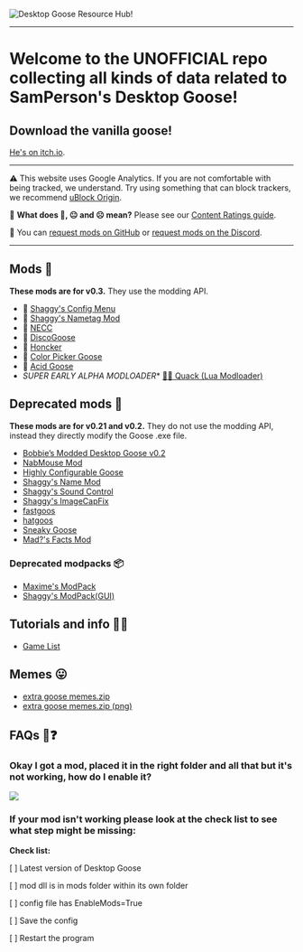 ﻿
![Desktop Goose Resource Hub!](https://i.imgur.com/iE7BH5U.png)

---

# Welcome to the UNOFFICIAL repo collecting all kinds of data related to SamPerson's Desktop Goose!

## Download the vanilla goose!

[He's on itch.io](https://samperson.itch.io/desktop-goose).

---

⚠️ This website uses Google Analytics. If you are not comfortable with being tracked, we understand. Try using something that can block trackers, we recommend [uBlock Origin](https://github.com/gorhill/ublock#installation).

🤔 **What does 🙂, 😐 and ☹️ mean?** Please see our [Content Ratings guide](info/ContentRatings.md).

🧩 You can [request mods on GitHub](https://github.com/DesktopGooseUnofficial/ResourceHub/issues/new/choose) or [request mods on the Discord](https://discord.gg/yjGFsUD).

---

## Mods 🧩

**These mods are for v0.3.** They use the modding API.

* 🙂 [Shaggy's Config Menu](mods/ShaggysConfigGUI.md)
* 🙂 [Shaggy's Nametag Mod](mods/ShaggysNametagMod.md)
* 🙂 [NECC](mods/NECC.md)
* 🙂 [DiscoGoose](mods/DiscoGoose.md)
* 🙂 [Honcker](mods/Honcker.md)
* 🙂 [Color Picker Goose](mods/ColorPickerGoose.md)
* 🙂 [Acid Goose](mods/AcidGoose.md)
* *SUPER EARLY ALPHA MODLOADER** [🧪🦆 Quack (Lua Modloader)](mods/Quack.md)

## Deprecated mods 🧓

**These mods are for v0.21 and v0.2.** They do not use the modding API, instead they directly modify the Goose .exe file.

* [Bobbie’s Modded Desktop Goose v0.2](mods/deprecated/bobbies.md)
* [NabMouse Mod](mods/deprecated/NabMouse.md)
* [Highly Configurable Goose](mods/deprecated/HiConfGoose.md)
* [Shaggy's Name Mod](mods/deprecated/ShaggysNameMod.md)
* [Shaggy's Sound Control](mods/deprecated/ShaggysSoundControl.md)
* [Shaggy's ImageCapFix](mods/deprecated/ShaggysImageCapFix.md)
* [fastgoos](mods/deprecated/fastgoos.md)
* [hatgoos](mods/deprecated/hatgoos.md)
* [Sneaky Goose](mods/deprecated/SneakyGoose.md)
* [Mad?'s Facts Mod](mods/deprecated/MadsFacts.md)

### Deprecated modpacks 📦

* [Maxime's ModPack](modpacks/MaximesModPack.md)
* [Shaggy's ModPack(GUI)](modpacks/ShaggysModPack_GUI.md)

## Tutorials and info 💁‍♂️

* [Game List](info/GameTestList.md)

## Memes 😛

* [extra goose memes.zip](https://drive.google.com/open?id=1S2yiLiCbFEkdQM-qZnr1C6QKIfHMxo0E)
* [extra goose memes.zip (png)](https://drive.google.com/open?id=1QxU0p0pKbcg0KcML-9x-DqYQHUCzwSEn)

## FAQs 🤔❓

### Okay I got a mod, placed it in the right folder and all that but it's not working, how do I enable it?

![](https://i.imgur.com/ZNB4wsy.gif)

### If your mod isn't working please look at the check list to see what  step might be missing:

**Check list:**

[   ] Latest version of Desktop Goose

[   ] mod dll is in mods folder within its own folder

[   ] config file has EnableMods=True

[   ] Save the config

[   ] Restart the program